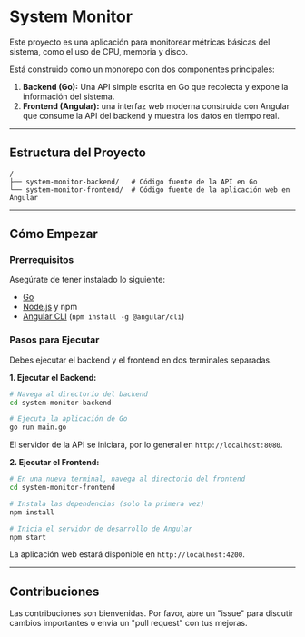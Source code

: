 # System Monitor

Este proyecto es una aplicación para monitorear métricas básicas del sistema, como el uso de CPU, memoria y disco.

Está construido como un monorepo con dos componentes principales:

1.  **Backend (Go):** Una API simple escrita en Go que recolecta y expone la información del sistema.
2.  **Frontend (Angular):** una interfaz web moderna construida con Angular que consume la API del backend y muestra los datos en tiempo real.

---

## Estructura del Proyecto

```
/
├── system-monitor-backend/   # Código fuente de la API en Go
└── system-monitor-frontend/  # Código fuente de la aplicación web en Angular
```

---

## Cómo Empezar

### Prerrequisitos

Asegúrate de tener instalado lo siguiente:

*   [Go](https://golang.org/dl/)
*   [Node.js](https://nodejs.org/) y npm
*   [Angular CLI](https://angular.io/cli) (`npm install -g @angular/cli`)

### Pasos para Ejecutar

Debes ejecutar el backend y el frontend en dos terminales separadas.

**1. Ejecutar el Backend:**

```bash
# Navega al directorio del backend
cd system-monitor-backend

# Ejecuta la aplicación de Go
go run main.go
```

El servidor de la API se iniciará, por lo general en `http://localhost:8080`.

**2. Ejecutar el Frontend:**

```bash
# En una nueva terminal, navega al directorio del frontend
cd system-monitor-frontend

# Instala las dependencias (solo la primera vez)
npm install

# Inicia el servidor de desarrollo de Angular
npm start
```

La aplicación web estará disponible en `http://localhost:4200`.

---

## Contribuciones

Las contribuciones son bienvenidas. Por favor, abre un "issue" para discutir cambios importantes o envía un "pull request" con tus mejoras.
